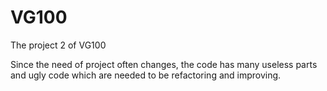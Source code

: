 # VG100
The project 2 of VG100

Since the need of project often changes, the code has many useless parts and ugly code which are needed to be refactoring and improving.

